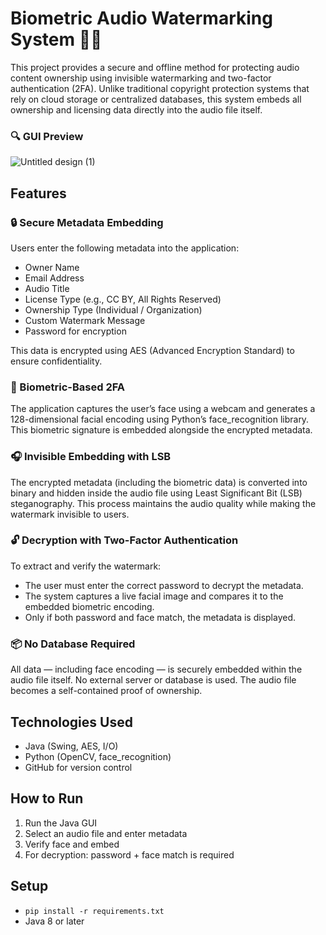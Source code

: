 # Biometric Audio Watermarking System 🎵🔐

This project provides a secure and offline method for protecting audio content ownership using invisible watermarking and two-factor authentication (2FA). Unlike traditional copyright protection systems that rely on cloud storage or centralized databases, this system embeds all ownership and licensing data directly into the audio file itself.

### 🔍 GUI Preview
![Untitled design (1)](https://github.com/user-attachments/assets/214957de-f661-4928-91db-12b4a8f764d7)

## Features
### 🔒 Secure Metadata Embedding
Users enter the following metadata into the application:
- Owner Name
- Email Address
- Audio Title
- License Type (e.g., CC BY, All Rights Reserved)
- Ownership Type (Individual / Organization)
- Custom Watermark Message
- Password for encryption
  
This data is encrypted using AES (Advanced Encryption Standard) to ensure confidentiality.

### 🧬 Biometric-Based 2FA
The application captures the user’s face using a webcam and generates a 128-dimensional facial encoding using Python’s face_recognition library. This biometric signature is embedded alongside the encrypted metadata.

### 🎧 Invisible Embedding with LSB
The encrypted metadata (including the biometric data) is converted into binary and hidden inside the audio file using Least Significant Bit (LSB) steganography. This process maintains the audio quality while making the watermark invisible to users.

### 🔓 Decryption with Two-Factor Authentication
To extract and verify the watermark:

- The user must enter the correct password to decrypt the metadata.
- The system captures a live facial image and compares it to the embedded biometric encoding.
- Only if both password and face match, the metadata is displayed.

### 📦 No Database Required
All data — including face encoding — is securely embedded within the audio file itself. No external server or database is used. The audio file becomes a self-contained proof of ownership.

## Technologies Used
- Java (Swing, AES, I/O)
- Python (OpenCV, face_recognition)
- GitHub for version control

## How to Run
1. Run the Java GUI
2. Select an audio file and enter metadata
3. Verify face and embed
4. For decryption: password + face match is required

## Setup
- `pip install -r requirements.txt`
- Java 8 or later
